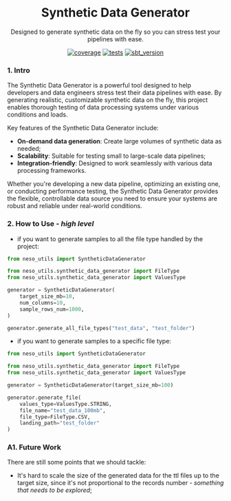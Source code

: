 <h1 align='center'>
    <strong> Synthetic Data Generator </strong>
</h1>

<p align='center'>
    Designed to generate synthetic data on the fly so you can stress test your pipelines with ease.
</p>

<div align="center">

  <a href="code coverage">![coverage](https://img.shields.io/badge/coverage-100%25-brightgreen)</a>
  <a href="tests">![tests](https://img.shields.io/badge/tests-35%20passed%2C%200%20failed-brightgreen)</a>
  <a href="python version">![sbt_version](https://img.shields.io/badge/python-3.10-blue?logo=python&logoColor=white)</a>

</div>

### **1. Intro**

The Synthetic Data Generator is a powerful tool designed to help developers and data engineers stress test their data pipelines with ease. By generating realistic, customizable synthetic data on the fly, this project enables thorough testing of data processing systems under various conditions and loads.

Key features of the Synthetic Data Generator include:

- **On-demand data generation**: Create large volumes of synthetic data as needed;
- **Scalability**: Suitable for testing small to large-scale data pipelines;
- **Integration-friendly**: Designed to work seamlessly with various data processing frameworks.

Whether you're developing a new data pipeline, optimizing an existing one, or conducting performance testing, the Synthetic Data Generator provides the flexible, controllable data source you need to ensure your systems are robust and reliable under real-world conditions.

### **2. How to Use - _high level_**

- if you want to generate samples to all the file type handled by the project:
````python
from neso_utils import SyntheticDataGenerator

from neso_utils.synthetic_data_generator import FileType
from neso_utils.synthetic_data_generator import ValuesType

generator = SyntheticDataGenerator(
    target_size_mb=10,
    num_columns=10,
    sample_rows_num=1000,
)

generator.generate_all_file_types("test_data", "test_folder")
````

- if you want to generate samples to a specific file type:

````python
from neso_utils import SyntheticDataGenerator

from neso_utils.synthetic_data_generator import FileType
from neso_utils.synthetic_data_generator import ValuesType

generator = SyntheticDataGenerator(target_size_mb=100)

generator.generate_file(
    values_type=ValuesType.STRING,
    file_name="test_data_100mb",
    file_type=FileType.CSV,
    landing_path="test_folder"
)
````

### **A1. Future Work**

There are still some points that we should tackle:

- It's hard to scale the size of the generated data for the ttl files up to the target size, since it's not proportional to the records number - *something that needs to be explored*;
